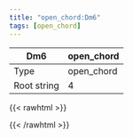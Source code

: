 ```yaml
---
title: "open_chord:Dm6"
tags: [open_chord]
---
```


|Dm6|open_chord|
|---|---|
|Type|open_chord|
|Root string|4|
{{< rawhtml >}}
<div class="container"></div>
<script>
const selector = '#container';
const chord = new ChordBox(selector);
chord.draw((new String("XX0201")));
</script>
{{< /rawhtml >}}
